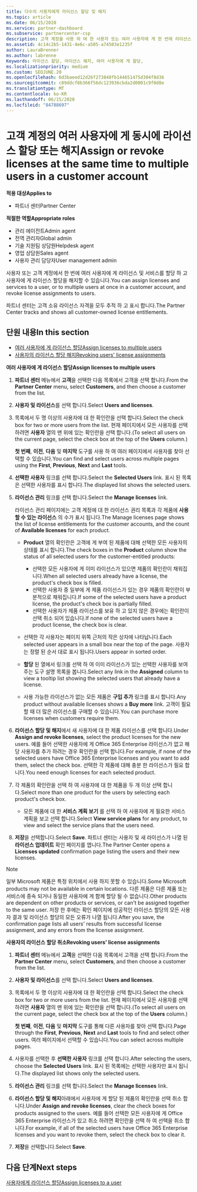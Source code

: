 ```yaml
---
title: 다수의 사용자에게 라이선스 할당 및 해지
ms.topic: article
ms.date: 06/15/2020
ms.service: partner-dashboard
ms.subservice: partnercenter-csp
description: 고객 계정을 사용 하 여 한 사용자 또는 여러 사용자에 게 한 번에 라이선스 및 서비스를 할당 하거나 해지 하는 방법에 대해 알아봅니다.
ms.assetid: 4c14c2b5-1431-4e6c-a505-a74503e1235f
author: LauraBrenner
ms.author: labrenne
Keywords: 라이선스 할당, 라이선스 해지, 여러 사용자에 게 할당,
ms.localizationpriority: medium
ms.custom: SEOJUNE.20
ms.openlocfilehash: 6d3baeed12d26f273848fb144651475d304f8d36
ms.sourcegitcommit: c89ddcf8b366f56dc123936cbda2d0001c9f0d8e
ms.translationtype: MT
ms.contentlocale: ko-KR
ms.lasthandoff: 06/15/2020
ms.locfileid: "84788697"
---
```

# <a name="assign-or-revoke-licenses-at-the-same-time-to-multiple-users-in-a-customer-account"></a><span data-ttu-id="fa967-104">고객 계정의 여러 사용자에 게 동시에 라이선스 할당 또는 해지</span><span class="sxs-lookup"><span data-stu-id="fa967-104">Assign or revoke licenses at the same time to multiple users in a customer account</span></span>

<span data-ttu-id="fa967-105">**적용 대상**</span><span class="sxs-lookup"><span data-stu-id="fa967-105">**Applies to**</span></span>

- <span data-ttu-id="fa967-106">파트너 센터</span><span class="sxs-lookup"><span data-stu-id="fa967-106">Partner Center</span></span>

<span data-ttu-id="fa967-107">**적절한 역할**</span><span class="sxs-lookup"><span data-stu-id="fa967-107">**Appropriate roles**</span></span>

- <span data-ttu-id="fa967-108">관리 에이전트</span><span class="sxs-lookup"><span data-stu-id="fa967-108">Admin agent</span></span>
- <span data-ttu-id="fa967-109">전역 관리자</span><span class="sxs-lookup"><span data-stu-id="fa967-109">Global admin</span></span>
- <span data-ttu-id="fa967-110">기술 지원팀 상담원</span><span class="sxs-lookup"><span data-stu-id="fa967-110">Helpdesk agent</span></span>
- <span data-ttu-id="fa967-111">영업 상담원</span><span class="sxs-lookup"><span data-stu-id="fa967-111">Sales agent</span></span>
- <span data-ttu-id="fa967-112">사용자 관리 담당자</span><span class="sxs-lookup"><span data-stu-id="fa967-112">User management admin</span></span>

<span data-ttu-id="fa967-113">사용자 또는 고객 계정에서 한 번에 여러 사용자에 게 라이선스 및 서비스를 할당 하 고 사용자에 게 라이선스 할당을 해지할 수 있습니다.</span><span class="sxs-lookup"><span data-stu-id="fa967-113">You can assign licenses and services to a user, or to multiple users at once in a customer account, and revoke license assignments to users.</span></span>

<span data-ttu-id="fa967-114">파트너 센터는 고객 소유 라이선스 자격을 모두 추적 하 고 표시 합니다.</span><span class="sxs-lookup"><span data-stu-id="fa967-114">The Partner Center tracks and shows all customer-owned license entitlements.</span></span>

## <a name="in-this-section"></a><span data-ttu-id="fa967-115">단원 내용</span><span class="sxs-lookup"><span data-stu-id="fa967-115">In this section</span></span>


- [<span data-ttu-id="fa967-116">여러 사용자에 게 라이선스 할당</span><span class="sxs-lookup"><span data-stu-id="fa967-116">Assign licenses to multiple users</span></span>](#assign-licenses-to-groups)
- [<span data-ttu-id="fa967-117">사용자의 라이선스 할당 해지</span><span class="sxs-lookup"><span data-stu-id="fa967-117">Revoking users' license assignments</span></span>](#revoking-licenses)

<a href="" id="assign-licenses-to-groups"></a>
<span data-ttu-id="fa967-118">**여러 사용자에 게 라이선스 할당**</span><span class="sxs-lookup"><span data-stu-id="fa967-118">**Assign licenses to multiple users**</span></span>

1. <span data-ttu-id="fa967-119">**파트너 센터** 메뉴에서 **고객**을 선택한 다음 목록에서 고객을 선택 합니다.</span><span class="sxs-lookup"><span data-stu-id="fa967-119">From the **Partner Center** menu, select **Customers**, and then choose a customer from the list.</span></span>

2. <span data-ttu-id="fa967-120">**사용자 및 라이선스**를 선택 합니다.</span><span class="sxs-lookup"><span data-stu-id="fa967-120">Select **Users and licenses**.</span></span>

3. <span data-ttu-id="fa967-121">목록에서 두 명 이상의 사용자에 대 한 확인란을 선택 합니다.</span><span class="sxs-lookup"><span data-stu-id="fa967-121">Select the check box for two or more users from the list.</span></span> <span data-ttu-id="fa967-122">현재 페이지에서 모든 사용자를 선택 하려면 **사용자** 열의 맨 위에 있는 확인란을 선택 합니다.</span><span class="sxs-lookup"><span data-stu-id="fa967-122">(To select all users on the current page, select the check box at the top of the **Users** column.)</span></span>

    <span data-ttu-id="fa967-123">**첫 번째**, **이전**, **다음** 및 **마지막** 도구를 사용 하 여 여러 페이지에서 사용자를 찾아 선택할 수 있습니다.</span><span class="sxs-lookup"><span data-stu-id="fa967-123">You can find and select users across multiple pages using the **First**, **Previous**, **Next** and **Last** tools.</span></span>

4. <span data-ttu-id="fa967-124">**선택한 사용자** 링크를 선택 합니다.</span><span class="sxs-lookup"><span data-stu-id="fa967-124">Select the **Selected Users** link.</span></span> <span data-ttu-id="fa967-125">표시 된 목록은 선택한 사용자를 표시 합니다.</span><span class="sxs-lookup"><span data-stu-id="fa967-125">The displayed list shows the selected users.</span></span>

5. <span data-ttu-id="fa967-126">**라이선스 관리** 링크를 선택 합니다.</span><span class="sxs-lookup"><span data-stu-id="fa967-126">Select the **Manage licenses** link.</span></span>

    <span data-ttu-id="fa967-127">라이선스 관리 페이지에는 고객 계정에 대 한 라이선스 권리 목록과 각 제품에 **사용할 수 있는 라이선스** 의 수가 표시 됩니다.</span><span class="sxs-lookup"><span data-stu-id="fa967-127">The Manage licenses page shows the list of license entitlements for the customer accounts, and the count of **Available licenses** for each product.</span></span>

    -   <span data-ttu-id="fa967-128">**Product** 열의 확인란은 고객에 게 부여 된 제품에 대해 선택한 모든 사용자의 상태를 표시 합니다.</span><span class="sxs-lookup"><span data-stu-id="fa967-128">The check boxes in the **Product** column show the status of all selected users for the customer-entitled products:</span></span>

        -   <span data-ttu-id="fa967-129">선택한 모든 사용자에 게 이미 라이선스가 있으면 제품의 확인란이 채워집니다.</span><span class="sxs-lookup"><span data-stu-id="fa967-129">When all selected users already have a license, the product's check box is filled.</span></span>
        -   <span data-ttu-id="fa967-130">선택한 사용자 중 일부에 게 제품 라이선스가 있는 경우 제품의 확인란이 부분적으로 채워집니다.</span><span class="sxs-lookup"><span data-stu-id="fa967-130">If some of the selected users have a product license, the product's check box is partially filled.</span></span>
        -   <span data-ttu-id="fa967-131">선택한 사용자가 제품 라이선스를 보유 하 고 있지 않은 경우에는 확인란이 선택 취소 되어 있습니다.</span><span class="sxs-lookup"><span data-stu-id="fa967-131">If none of the selected users have a product license, the check box is clear.</span></span>
    -   <span data-ttu-id="fa967-132">선택한 각 사용자는 페이지 위쪽 근처의 작은 상자에 나타납니다.</span><span class="sxs-lookup"><span data-stu-id="fa967-132">Each selected user appears in a small box near the top of the page.</span></span> <span data-ttu-id="fa967-133">사용자는 정렬 된 순서 대로 표시 됩니다.</span><span class="sxs-lookup"><span data-stu-id="fa967-133">Users appear in sorted order.</span></span>

    -   <span data-ttu-id="fa967-134">**할당** 된 열에서 링크를 선택 하 여 이미 라이선스가 있는 선택한 사용자를 보여 주는 도구 설명 목록을 봅니다.</span><span class="sxs-lookup"><span data-stu-id="fa967-134">Select any link in the **Assigned** column to view a tooltip list showing the selected users that already have a license.</span></span>

    -   <span data-ttu-id="fa967-135">사용 가능한 라이선스가 없는 모든 제품은 **구입 추가** 링크를 표시 합니다.</span><span class="sxs-lookup"><span data-stu-id="fa967-135">Any product without available licenses shows a **Buy more** link.</span></span> <span data-ttu-id="fa967-136">고객이 필요할 때 더 많은 라이선스를 구매할 수 있습니다.</span><span class="sxs-lookup"><span data-stu-id="fa967-136">You can purchase more licenses when customers require them.</span></span>

6.  <span data-ttu-id="fa967-137">**라이선스 할당 및 해지**에서 새 사용자에 대 한 제품 라이선스를 선택 합니다.</span><span class="sxs-lookup"><span data-stu-id="fa967-137">Under **Assign and revoke licenses**, select the product licenses for the new users.</span></span> <span data-ttu-id="fa967-138">예를 들어 선택한 사용자에 게 Office 365 Enterprise 라이선스가 없고 해당 사용자를 추가 하려는 경우 확인란을 선택 합니다.</span><span class="sxs-lookup"><span data-stu-id="fa967-138">For example, if none of the selected users have Office 365 Enterprise licenses and you want to add them, select the check box.</span></span> <span data-ttu-id="fa967-139">선택한 각 제품에 대해 충분 한 라이선스가 필요 합니다.</span><span class="sxs-lookup"><span data-stu-id="fa967-139">You need enough licenses for each selected product.</span></span>

7. <span data-ttu-id="fa967-140">각 제품의 확인란을 선택 하 여 사용자에 대 한 제품을 두 개 이상 선택 합니다.</span><span class="sxs-lookup"><span data-stu-id="fa967-140">Select more than one product for the users by selecting each product's check box.</span></span>
    -   <span data-ttu-id="fa967-141">모든 제품에 대 한 **서비스 계획 보기** 를 선택 하 여 사용자에 게 필요한 서비스 계획을 보고 선택 합니다.</span><span class="sxs-lookup"><span data-stu-id="fa967-141">Select **View service plans** for any product, to view and select the service plans that the users need.</span></span>

8. <span data-ttu-id="fa967-142">**저장**을 선택합니다.</span><span class="sxs-lookup"><span data-stu-id="fa967-142">Select **Save**.</span></span> <span data-ttu-id="fa967-143">파트너 센터는 사용자 및 새 라이선스가 나열 된 **라이선스 업데이트** 확인 페이지를 엽니다.</span><span class="sxs-lookup"><span data-stu-id="fa967-143">The Partner Center opens a **Licenses updated** confirmation page listing the users and their new licenses.</span></span>

>[!NOTE]
><span data-ttu-id="fa967-144">일부 Microsoft 제품은 특정 위치에서 사용 하지 못할 수 있습니다.</span><span class="sxs-lookup"><span data-stu-id="fa967-144">Some Microsoft products may not be available in certain locations.</span></span> <span data-ttu-id="fa967-145">다른 제품은 다른 제품 또는 서비스에 종속 되거나 동일한 사용자에 게 함께 할당 될 수 없습니다.</span><span class="sxs-lookup"><span data-stu-id="fa967-145">Other products are dependent on other products or services, or can't be assigned together to the same user.</span></span> <span data-ttu-id="fa967-146">저장 한 후에는 확인 페이지에 성공적인 라이선스 할당의 모든 사용자 결과 및 라이선스 할당의 모든 오류가 나열 됩니다.</span><span class="sxs-lookup"><span data-stu-id="fa967-146">After you save, the confirmation page lists all users' results from successful license assignment, and any errors from the license assignment.</span></span>


<a href="" id="revoking-licenses"></a>
<span data-ttu-id="fa967-147">**사용자의 라이선스 할당 취소**</span><span class="sxs-lookup"><span data-stu-id="fa967-147">**Revoking users' license assignments**</span></span>

1. <span data-ttu-id="fa967-148">**파트너 센터** 메뉴에서 **고객**을 선택한 다음 목록에서 고객을 선택 합니다.</span><span class="sxs-lookup"><span data-stu-id="fa967-148">From the **Partner Center** menu, select **Customers**, and then choose a customer from the list.</span></span>

2. <span data-ttu-id="fa967-149">**사용자 및 라이선스**를 선택 합니다.</span><span class="sxs-lookup"><span data-stu-id="fa967-149">Select **Users and licenses**.</span></span>

3. <span data-ttu-id="fa967-150">목록에서 두 명 이상의 사용자에 대 한 확인란을 선택 합니다.</span><span class="sxs-lookup"><span data-stu-id="fa967-150">Select the check box for two or more users from the list.</span></span> <span data-ttu-id="fa967-151">현재 페이지에서 모든 사용자를 선택 하려면 **사용자** 열의 맨 위에 있는 확인란을 선택 합니다.</span><span class="sxs-lookup"><span data-stu-id="fa967-151">(To select all users on the current page, select the check box at the top of the **Users** column.)</span></span>

    <span data-ttu-id="fa967-152">**첫 번째**, **이전**, **다음** 및 **마지막** 도구를 통해 다른 사용자를 찾아 선택 합니다.</span><span class="sxs-lookup"><span data-stu-id="fa967-152">Page through the **First**, **Previous**, **Next** and **Last** tools to find and select other users.</span></span> <span data-ttu-id="fa967-153">여러 페이지에서 선택할 수 있습니다.</span><span class="sxs-lookup"><span data-stu-id="fa967-153">You can select across multiple pages.</span></span>

4. <span data-ttu-id="fa967-154">사용자를 선택한 후 **선택한 사용자** 링크를 선택 합니다.</span><span class="sxs-lookup"><span data-stu-id="fa967-154">After selecting the users, choose the **Selected Users** link.</span></span> <span data-ttu-id="fa967-155">표시 된 목록에는 선택한 사용자만 표시 됩니다.</span><span class="sxs-lookup"><span data-stu-id="fa967-155">The displayed list shows only the selected users.</span></span>

5. <span data-ttu-id="fa967-156">**라이선스 관리** 링크를 선택 합니다.</span><span class="sxs-lookup"><span data-stu-id="fa967-156">Select the **Manage licenses** link.</span></span>

6. <span data-ttu-id="fa967-157">**라이선스 할당 및 해지**아래에서 사용자에 게 할당 된 제품의 확인란을 선택 취소 합니다.</span><span class="sxs-lookup"><span data-stu-id="fa967-157">Under **Assign and revoke licenses**, clear the check boxes for products assigned to the users.</span></span> <span data-ttu-id="fa967-158">예를 들어 선택한 모든 사용자에 게 Office 365 Enterprise 라이선스가 있고 취소 하려면 확인란을 선택 하 여 선택을 취소 합니다.</span><span class="sxs-lookup"><span data-stu-id="fa967-158">For example, if all of the selected users have Office 365 Enterprise licenses and you want to revoke them, select the check box to clear it.</span></span>

7. <span data-ttu-id="fa967-159">**저장**을 선택합니다.</span><span class="sxs-lookup"><span data-stu-id="fa967-159">Select **Save**.</span></span>

## <a name="next-steps"></a><span data-ttu-id="fa967-160">다음 단계</span><span class="sxs-lookup"><span data-stu-id="fa967-160">Next steps</span></span>

[<span data-ttu-id="fa967-161">사용자에게 라이선스 할당</span><span class="sxs-lookup"><span data-stu-id="fa967-161">Assign licenses to a user</span></span>](assign-licenses-to-users.md)